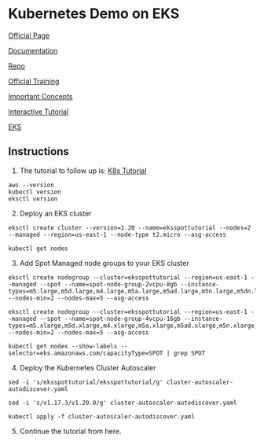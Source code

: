 # Kubernetes Demo on EKS

[Official Page](https://kubernetes.io/)

[Documentation](https://kubernetes.io/docs/home/)

[Repo](https://github.com/kubernetes/kubernetes)

[Official Training](https://kubernetes.io/training/)

[Important Concepts](https://kubernetes.io/docs/concepts/overview/what-is-kubernetes/)

[Interactive Tutorial](https://kubernetes.io/docs/tutorials/kubernetes-basics/create-cluster/cluster-interactive/)

[EKS](https://aws.amazon.com/es/eks/)

## Instructions

1. The tutorial to follow up is:
[K8s Tutorial](https://aws.amazon.com/es/getting-started/hands-on/amazon-eks-with-spot-instances/?trk=gs_card)

```
aws --version
kubectl version
eksctl version
```

2. Deploy an EKS cluster
```
eksctl create cluster --version=1.20 --name=eksspottutorial --nodes=2 --managed --region=us-east-1 --node-type t2.micro --asg-access

kubectl get nodes
```

3. Add Spot Managed node groups to your EKS cluster

```
eksctl create nodegroup --cluster=eksspottutorial --region=us-east-1 --managed --spot --name=spot-node-group-2vcpu-8gb --instance-types=m5.large,m5d.large,m4.large,m5a.large,m5ad.large,m5n.large,m5dn.large --nodes-min=2 --nodes-max=5 --asg-access

eksctl create nodegroup --cluster=eksspottutorial --region=us-east-1 --managed --spot --name=spot-node-group-4vcpu-16gb --instance-types=m5.xlarge,m5d.xlarge,m4.xlarge,m5a.xlarge,m5ad.xlarge,m5n.xlarge,m5dn.xlarge --nodes-min=2 --nodes-max=5 --asg-access

kubectl get nodes --show-labels --selector=eks.amazonaws.com/capacityType=SPOT | grep SPOT
```
4. Deploy the Kubernetes Cluster Autoscaler
   
```
sed -i 's/eksspottutorial/eksspottutorial/g' cluster-autoscaler-autodiscover.yaml

sed -i 's/v1.17.3/v1.20.0/g' cluster-autoscaler-autodiscover.yaml

kubectl apply -f cluster-autoscaler-autodiscover.yaml
```
   
5. Continue the tutorial from here.